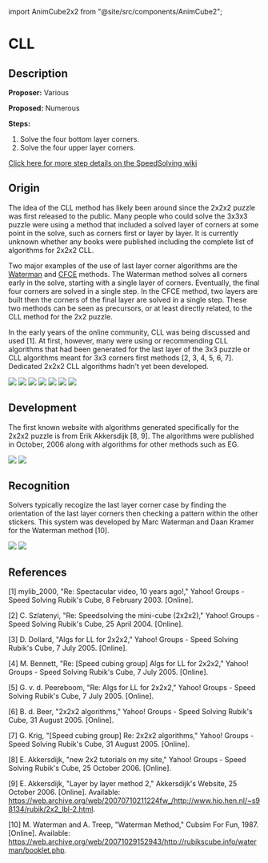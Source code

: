 import AnimCube2x2 from "@site/src/components/AnimCube2";

# CLL

<AnimCube2x2 params="config=../../InteractConfig.txt&move={CLL: R U R' U R U2 R' U2}R U R' U R U2 R' U2" width="600px" height="400px" />

## Description

**Proposer:** Various

**Proposed:** Numerous

**Steps:**

1. Solve the four bottom layer corners.
2. Solve the four upper layer corners.

[Click here for more step details on the SpeedSolving wiki](https://www.speedsolving.com/wiki/index.php?title=CLL)

## Origin

The idea of the CLL method has likely been around since the 2x2x2 puzzle was first released to the public. Many people who could solve the 3x3x3 puzzle were using a method that included a solved layer of corners at some point in the solve, such as corners first or layer by layer. It is currently unknown whether any books were published including the complete list of algorithms for 2x2x2 CLL.

Two major examples of the use of last layer corner algorithms are the [Waterman](3x3/Methods/Waterman.md) and [CFCE](3x3/Methods/CFCE.md)  methods. The Waterman method solves all corners early in the solve, starting with a single layer of corners. Eventually, the final four corners are solved in a single step. In the CFCE method, two layers are built then the corners of the final layer are solved in a single step. These two methods can be seen as precursors, or at least directly related, to the CLL method for the 2x2 puzzle.

In the early years of the online community, CLL was being discussed and used [1]. At first, however, many were using or recommending CLL algorithms that had been generated for the last layer of the 3x3 puzzle or CLL algorithms meant for 3x3 corners first methods [2, 3, 4, 5, 6, 7]. Dedicated 2x2x2 CLL algorithms hadn't yet been developed.

![](img/CLL/CLL1.png)
![](img/CLL/CLL2.png)
![](img/CLL/CLL3.png)
![](img/CLL/CLL4.png)
![](img/CLL/CLL5.png)
![](img/CLL/CLL6.png)
![](img/CLL/CLL7.png)

## Development

The first known website with algorithms generated specifically for the 2x2x2 puzzle is from Erik Akkersdijk [8, 9]. The algorithms were published in October, 2006 along with algorithms for other methods such as EG.

![](img/CLL/Erik1.png)
![](img/CLL/Erik2.png)

## Recognition

Solvers typically recogize the last layer corner case by finding the orientation of the last layer corners then checking a pattern within the other stickers. This system was developed by Marc Waterman and Daan Kramer for the Waterman method [10].

![](img/CLL/Waterman1.png)
![](img/CLL/Waterman2.png)

## References

[1] 	mylib_2000, "Re: Spectacular video, 10 years ago!," Yahoo! Groups - Speed Solving Rubik's Cube, 8 February 2003. [Online]. 

[2] 	C. Szlatenyi, "Re: Speedsolving the mini-cube (2x2x2)," Yahoo! Groups - Speed Solving Rubik's Cube, 25 April 2004. [Online]. 

[3] 	D. Dollard, "Algs for LL for 2x2x2," Yahoo! Groups - Speed Solving Rubik's Cube, 7 July 2005. [Online]. 

[4] 	M. Bennett, "Re: [Speed cubing group] Algs for LL for 2x2x2," Yahoo! Groups - Speed Solving Rubik's Cube, 7 July 2005. [Online]. 

[5] 	G. v. d. Peereboom, "Re: Algs for LL for 2x2x2," Yahoo! Groups - Speed Solving Rubik's Cube, 7 July 2005. [Online]. 

[6] 	B. d. Beer, "2x2x2 algorithms," Yahoo! Groups - Speed Solving Rubik's Cube, 31 August 2005. [Online]. 

[7] 	G. Krig, "[Speed cubing group] Re: 2x2x2 algorithms," Yahoo! Groups - Speed Solving Rubik's Cube, 31 August 2005. [Online]. 

[8] 	E. Akkersdijk, "new 2x2 tutorials on my site," Yahoo! Groups - Speed Solving Rubik's Cube, 25 October 2006. [Online]. 

[9] 	E. Akkersdijk, "Layer by layer method 2," Akkersdijk's Website, 25 October 2006. [Online]. Available: https://web.archive.org/web/20070710211224fw_/http://www.hio.hen.nl/~s98134/rubik/2x2_lbl-2.html.

[10] 	M. Waterman and A. Treep, "Waterman Method," Cubsim For Fun, 1987. [Online]. Available: https://web.archive.org/web/20071029152943/http://rubikscube.info/waterman/booklet.php.